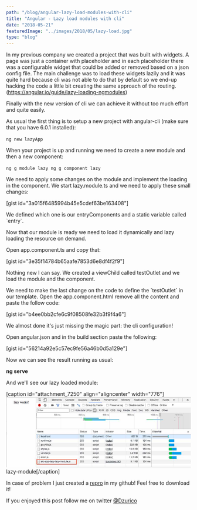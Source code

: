 ```yaml
---
path: "/blog/angular-lazy-load-modules-with-cli"
title: "Angular - Lazy load modules with cli"
date: "2018-05-21"
featuredImage: "../images/2018/05/lazy-load.jpg"
type: "blog"
---
```


In my previous company we created a project that was built with widgets. A page was just a container with placeholder and in each placeholder there was a configurable widget that could be added or removed based on a json config file. The main challenge was to load these widgets lazily and it was quite hard because cli was not able to do that by default so we end-up hacking the code a little bit creating the same approach of the routing.(https://angular.io/guide/lazy-loading-ngmodules)

Finally with the new version of cli we can achieve it without too much effort and quite easily.

As usual the first thing is to setup a new project with angular-cli (make sure that you have 6.0.1 installed):

`ng new lazyApp`

When your project is up and running we need to create a new module and then a new component:

`ng g module lazy ng g component lazy`

We need to apply some changes on the module and implement the loading in the component. We start lazy.module.ts and we need to apply these small changes:

\[gist id="3a015f6485994b45e5cdef63be163408"\]

We defined which one is our entryComponents and a static variable called \`entry\`.

Now that our module is ready we need to load it dynamically and lazy loading the resource on demand.

Open app.component.ts and copy that:

\[gist id="3e35f14784b65aafe7853d6e8df4f2f9"\]

Nothing new I can say. We created a viewChild called testOutlet and we load the module and the component.

We need to make the last change on the code to define the \`testOutlet\` in our template. Open the app.component.html remove all the content and paste the follow code:

\[gist id="b4ee0bb2cfe6c9f08508fe32b3f9f4a6"\]

We almost done it's just missing the magic part: the cli configuration!

Open angular.json and in the build section paste the following:

\[gist id="56214a92e5c57ec9fe56a46b0d5a129e"\]

Now we can see the result running as usual:

**ng serve**

And we'll see our lazy loaded module:

\[caption id="attachment_7250" align="aligncenter" width="776"\]![](../images/2018/05/lazy-module.jpg) lazy-module\[/caption\]

In case of problem I just created a [repro](https://github.com/daniele-zurico/lazy-load-cli) in my github! Feel free to download it!

If you enjoyed this post follow me on twitter [@Dzurico](https://twitter.com/DZurico)
